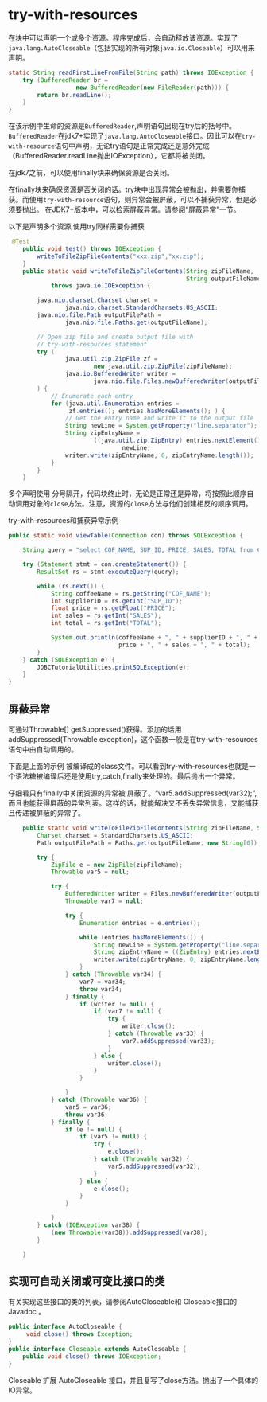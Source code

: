 # try-with-resources

在块中可以声明一个或多个资源。程序完成后，会自动释放该资源。实现了`java.lang.AutoCloseable`（包括实现的所有对象`java.io.Closeable`）可以用来声明。

```java
static String readFirstLineFromFile(String path) throws IOException {
    try (BufferedReader br =
                   new BufferedReader(new FileReader(path))) {
        return br.readLine();
    }
}
```

在该示例中生命的资源是`BufferedReader`,声明语句出现在try后的括号中。`BufferedReader`在jdk7+实现了`java.lang.AutoCloseable`接口。因此可以在`try-with-resource`语句中声明，无论try语句是正常完成还是意外完成（BufferedReader.readLine抛出IOException），它都将被关闭。

在jdk7之前，可以使用finally块来确保资源是否关闭。

在finally块来确保资源是否关闭的话。try块中出现异常会被抛出，并需要你捕获。而使用`try-with-resource`语句，则异常会被屏蔽，可以不捕获异常，但是必须要抛出。
在JDK7+版本中，可以检索屏蔽异常。请参阅“屏蔽异常”一节。

以下是声明多个资源,使用try同样需要你捕获
```java
 @Test
    public void test() throws IOException {
        writeToFileZipFileContents("xxx.zip","xx.zip");
    }
    public static void writeToFileZipFileContents(String zipFileName,
                                                  String outputFileName)
            throws java.io.IOException {

        java.nio.charset.Charset charset =
                java.nio.charset.StandardCharsets.US_ASCII;
        java.nio.file.Path outputFilePath =
                java.nio.file.Paths.get(outputFileName);

        // Open zip file and create output file with
        // try-with-resources statement
        try (
                java.util.zip.ZipFile zf =
                        new java.util.zip.ZipFile(zipFileName);
                java.io.BufferedWriter writer =
                        java.nio.file.Files.newBufferedWriter(outputFilePath, charset)
        ) {
            // Enumerate each entry
            for (java.util.Enumeration entries =
                 zf.entries(); entries.hasMoreElements(); ) {
                // Get the entry name and write it to the output file
                String newLine = System.getProperty("line.separator");
                String zipEntryName =
                        ((java.util.zip.ZipEntry) entries.nextElement()).getName() +
                                newLine;
                writer.write(zipEntryName, 0, zipEntryName.length());
            }
        }
    }
```

多个声明使用 分号隔开，代码块终止时，无论是正常还是异常，将按照此顺序自动调用对象的`close`方法。注意，资源的`close`方法与他们创建相反的顺序调用。


try-with-resources和捕获异常示例
```java
public static void viewTable(Connection con) throws SQLException {

    String query = "select COF_NAME, SUP_ID, PRICE, SALES, TOTAL from COFFEES";

    try (Statement stmt = con.createStatement()) {
        ResultSet rs = stmt.executeQuery(query);

        while (rs.next()) {
            String coffeeName = rs.getString("COF_NAME");
            int supplierID = rs.getInt("SUP_ID");
            float price = rs.getFloat("PRICE");
            int sales = rs.getInt("SALES");
            int total = rs.getInt("TOTAL");

            System.out.println(coffeeName + ", " + supplierID + ", " + 
                               price + ", " + sales + ", " + total);
        }
    } catch (SQLException e) {
        JDBCTutorialUtilities.printSQLException(e);
    }
}
```

## 屏蔽异常
可通过Throwable[] getSuppressed()获得。添加的话用addSuppressed(Throwable exception)，这个函数一般是在try-with-resources语句中由自动调用的。

下面是上面的示例 被编译成的class文件。可以看到try-with-resources也就是一个语法糖被编译后还是使用try,catch,finally来处理的。最后抛出一个异常。

仔细看只有finally中关闭资源的异常被 屏蔽了。“var5.addSuppressed(var32);”,而且也能获得屏蔽的异常列表。这样的话，就能解决又不丢失异常信息，又能捕获且传递被屏蔽的异常了。
```java
    public static void writeToFileZipFileContents(String zipFileName, String outputFileName) {
        Charset charset = StandardCharsets.US_ASCII;
        Path outputFilePath = Paths.get(outputFileName, new String[0]);

        try {
            ZipFile e = new ZipFile(zipFileName);
            Throwable var5 = null;

            try {
                BufferedWriter writer = Files.newBufferedWriter(outputFilePath, charset, new OpenOption[0]);
                Throwable var7 = null;

                try {
                    Enumeration entries = e.entries();

                    while (entries.hasMoreElements()) {
                        String newLine = System.getProperty("line.separator");
                        String zipEntryName = ((ZipEntry) entries.nextElement()).getName() + newLine;
                        writer.write(zipEntryName, 0, zipEntryName.length());
                    }
                } catch (Throwable var34) {
                    var7 = var34;
                    throw var34;
                } finally {
                    if (writer != null) {
                        if (var7 != null) {
                            try {
                                writer.close();
                            } catch (Throwable var33) {
                                var7.addSuppressed(var33);
                            }
                        } else {
                            writer.close();
                        }
                    }

                }
            } catch (Throwable var36) {
                var5 = var36;
                throw var36;
            } finally {
                if (e != null) {
                    if (var5 != null) {
                        try {
                            e.close();
                        } catch (Throwable var32) {
                            var5.addSuppressed(var32);
                        }
                    } else {
                        e.close();
                    }
                }

            }
        } catch (IOException var38) {
            (new Throwable(var38)).addSuppressed(var38);
        }

    }
```

## 实现可自动关闭或可变比接口的类
有关实现这些接口的类的列表，请参阅AutoCloseable和 Closeable接口的Javadoc 。
```java
public interface AutoCloseable {
     void close() throws Exception;
}
public interface Closeable extends AutoCloseable {
    public void close() throws IOException;
}
```
Closeable 扩展 AutoCloseable 接口，并且复写了close方法。抛出了一个具体的IO异常。


